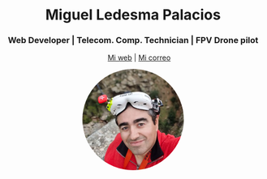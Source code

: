 <h1 align="center"> Miguel Ledesma Palacios</h1>

<h3 align="center"> Web Developer | Telecom. Comp. Technician | FPV Drone pilot</h3>

<p align="center">
    <ul align="center">
        <a href="http://www.fpvenjaen.es">Mi web</a> | 
        <a href="mailto:info@fpvenjaen.es">Mi correo</a> 
    </ul>   
    
</p>


<p align="center">
    <img align="center" src="./img/miguel.webp" width="200" style="border-radius: 50%;">
</p>
